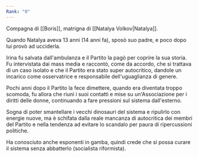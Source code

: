 ```yaml
---
Rank: "0"
---
```

Compagna di [[Boris]], matrigna di [[Natalya Volkov|Natalya]].

Quando Natalya aveva 13 anni (14 anni fa), sposò suo padre, e poco dopo lui provò ad ucciderla.

Irina fu salvata dall'ambulanza e il Partito la pagò per coprire la sua storia. Fu intervistata dai mass media e raccontò, come da accordo, che si trattava di un caso isolato e che il Partito era stato super autocritico, dandole un incarico come osservatrice e responsabile dell'uguaglianza di genere.

Pochi anni dopo il Partito la fece dimettere, quando era diventata troppo scomoda, fu allora che riunì i suoi contatti e mise su un'Associazione per i diritti delle donne, continuando a fare pressioni sul sistema dall'esterno.

Sogna di poter smantellare i vecchi dinosauri del sistema e ripulirlo con energie nuove, ma è schifata dalla reale mancanza di autocritica dei membri del Partito e nella tendenza ad evitare lo scandalo per paura di ripercussioni politiche.

Ha conosciuto anche esponenti in gamba, quindi crede che si possa curare il sistema senza abbatterlo (socialista riformista).